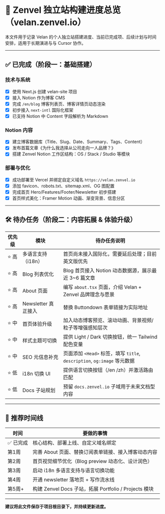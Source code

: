 
# 🚀 Zenvel 独立站构建进度总览（velan.zenvel.io）

本文件用于记录 Velan 的个人独立站搭建进度、当前已完成项、后续计划与时间安排，适用于长期演进与与 Cursor 协作。

---

## ✅ 已完成（阶段一：基础搭建）

### 技术与系统
- [x] 使用 Next.js 创建 velan-site 项目
- [x] 接入 Notion 作为博客 CMS
- [x] 完成 `/en/blog` 博客列表页、博客详情页动态渲染
- [x] 初步接入 `next-intl` 国际化框架
- [x] 已支持 Notion 中 Content 字段解析为 Markdown

### Notion 内容
- [x] 建立博客数据库（Title、Slug、Date、Summary、Tags、Content）
- [x] 发布首篇文章《为什么我选择从公司走向一人品牌？》
- [x] 搭建 Zenvel Notion 工作区结构：OS / Stack / Studio 等模块

### 部署与优化
- [x] 成功部署至 Vercel 并绑定自定义域名 `https://velan.zenvel.io`
- [x] 添加 favicon、robots.txt、sitemap.xml、OG 图配置
- [x] 完成首页 Hero/Features/Footer/Newsletter 初步搭建
- [x] 首页样式美化：Framer Motion 动画、渐变背景、信息分区

---

## 🛠 待办任务（阶段二：内容拓展 & 体验升级）

| 优先级 | 模块              | 待办任务说明 |
|--------|-------------------|--------------|
| ⭐️ 高  | 多语言支持（i18n） | 首页尚未接入国际化，需要延后处理；目前英文版优先 |
| ⭐️ 高  | Blog 列表优化      | Blog 首页接入 Notion 动态数据源，展示最近 3~6 篇文章 |
| ⭐️ 高  | About 页面         | 编写 `about.tsx` 页面，介绍 Velan + Zenvel 品牌理念与愿景 |
| ⭐️ 高  | Newsletter 真正接入 | 替换 Buttondown 表单链接为实际地址 |
| ⭐️ 中  | 首页体验升级        | 加入动态博客预览、滚动动画、背景视频/粒子等增强感知层次 |
| ⭐️ 中  | 样式主题可切换      | 提供 Light / Dark 切换按钮，统一 Tailwind 配色变量 |
| ⭐️ 中  | SEO 元信息补充      | 页面添加 `<Head>` 标签，填写 `title`, `description`, `og:image` 等元数据 |
| ⭐️ 低  | i18n 切换 UI       | 提供语言切换按钮（/en /zh）并激活路由匹配 |
| ⭐️ 低  | Docs 子站规划       | 预留 `docs.zenvel.io` 子域用于未来文档型内容 |

---

## 📅 推荐时间线

| 时间 | 要做的事情 |
|------|------------|
| ✅ 已完成 | 核心结构、部署上线、自定义域名绑定 |
| 第1周 | 完善 About 页面、替换订阅表单链接、接入博客动态内容 |
| 第2周 | 首页视觉细节优化（Blog preview 动态化、设计润色） |
| 第3周 | 启动 i18n 多语言支持与语言切换功能 |
| 第4周 | 开通 newsletter 落地页 + 写作流水线 |
| 第5周+ | 构建 Zenvel Docs 子站，拓展 Portfolio / Projects 模块 |

---

**建议将此文件保存于项目根目录下，并持续更新进度。**
